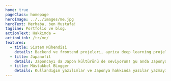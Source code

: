 ```yaml
---
home: true
pageClass: homepage
heroImage: ../../images/me.jpg
heroText: Merhaba, ben Mustafa!
tagline: Portfolio ve blog.
actionText: Hakkımda →
actionLink: /tr/me/
features:
  - title: Sistem Mühendisi
    details: Backend ve frontend projeleri, ayrica deep learning projeleri.
  - title: Japanofil
    details: Japoncayı da Japon kültürünü de seviyorum! Şu anda Japonya'da yaşamaktayım ve Japonca ve buraya gelirken aldığım JASSO ve MEXT busları hakkında bilgi veriyorum.
  - title: Müstakbel BLogger
    details: Kullandığım yazılımlar ve Japonya hakkında yazılar yazmayı düşünüyorum.
---
```


<Footer />
